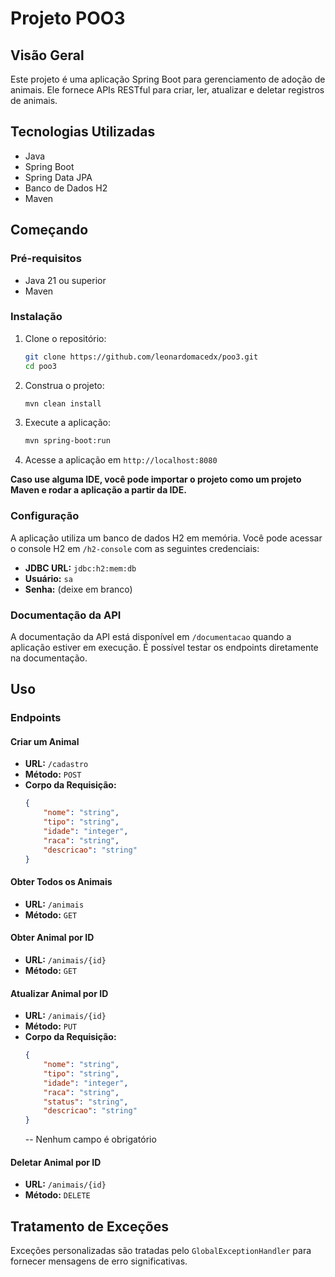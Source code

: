 # Projeto POO3

## Visão Geral
Este projeto é uma aplicação Spring Boot para gerenciamento de adoção de animais. Ele fornece APIs RESTful para criar, ler, atualizar e deletar registros de animais.

## Tecnologias Utilizadas
- Java
- Spring Boot
- Spring Data JPA
- Banco de Dados H2
- Maven

## Começando

### Pré-requisitos
- Java 21 ou superior
- Maven
  
### Instalação
1. Clone o repositório:
    ```sh
    git clone https://github.com/leonardomacedx/poo3.git
    cd poo3
    ```

2. Construa o projeto:
    ```sh
    mvn clean install
    ```

3. Execute a aplicação:
    ```sh
    mvn spring-boot:run
    ```
   
4. Acesse a aplicação em `http://localhost:8080`

**Caso use alguma IDE, você pode importar o projeto como um projeto Maven e rodar a aplicação a partir da IDE.**

### Configuração
A aplicação utiliza um banco de dados H2 em memória. Você pode acessar o console H2 em `/h2-console` com as seguintes credenciais:
- **JDBC URL:** `jdbc:h2:mem:db`
- **Usuário:** `sa`
- **Senha:** (deixe em branco)

### Documentação da API
A documentação da API está disponível em `/documentacao` quando a aplicação estiver em execução. 
É possível testar os endpoints diretamente na documentação.

## Uso

### Endpoints

#### Criar um Animal
- **URL:** `/cadastro`
- **Método:** `POST`
- **Corpo da Requisição:**
    ```json
    {
        "nome": "string",
        "tipo": "string",
        "idade": "integer",
        "raca": "string",
        "descricao": "string"
    }
    ```

#### Obter Todos os Animais
- **URL:** `/animais`
- **Método:** `GET`

#### Obter Animal por ID
- **URL:** `/animais/{id}`
- **Método:** `GET`

#### Atualizar Animal por ID
- **URL:** `/animais/{id}`
- **Método:** `PUT`
- **Corpo da Requisição:**
    ```json
    {
        "nome": "string",
        "tipo": "string",
        "idade": "integer",
        "raca": "string",
        "status": "string",
        "descricao": "string"
    }
    ```
  -- Nenhum campo é obrigatório

#### Deletar Animal por ID
- **URL:** `/animais/{id}`
- **Método:** `DELETE`

## Tratamento de Exceções
Exceções personalizadas são tratadas pelo `GlobalExceptionHandler` para fornecer mensagens de erro significativas.
